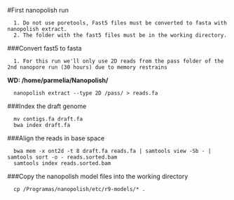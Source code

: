 #First nanopolish run

      1. Do not use poretools, Fast5 files must be converted to fasta with nanopolish extract.
      2. The folder with the fast5 files must be in the working directory.
      
###Convert fast5 to fasta

      1. For this run we'll only use 2D reads from the pass folder of the 2nd nanopore run (30 hours) due to memory restrains
      
**WD: /home/parmelia/Nanopolish/**
  
      nanopolish extract --type 2D /pass/ > reads.fa
  
###Index the draft genome
  
      mv contigs.fa draft.fa
      bwa index draft.fa
  
###Align the reads in base space
  
      bwa mem -x ont2d -t 8 draft.fa reads.fa | samtools view -Sb - | samtools sort -o - reads.sorted.bam
      samtools index reads.sorted.bam
      
###Copy the nanopolish model files into the working directory

      cp /Programas/nanopolish/etc/r9-models/* .
